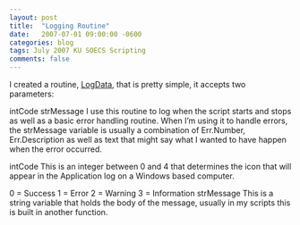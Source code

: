 ```yaml
---
layout: post
title:  "Logging Routine"
date:   2007-07-01 09:00:00 -0600
categories: blog
tags: July 2007 KU SOECS Scripting
comments: false
---
```

I created a routine, [LogData](https://github.com/jeffpatton1971/mod-posh/blob/master/vbs/production/utils/LogData.txt),  that is pretty simple, it accepts
two parameters:

intCode
strMessage
I use this routine to log when the script starts and stops as well as a basic error handling routine. When I’m using it to handle errors, the strMessage
variable is usually a combination of Err.Number, Err.Description as well as text that might say what I wanted to have happen when the error occurred.

intCode
This is an integer between 0 and 4 that determines the icon that will appear in the Application log on a Windows based computer.

0 = Success
1 = Error
2 = Warning
3 = Information
strMessage
This is a string variable that holds the body of the message, usually in my scripts this is built in another function.
